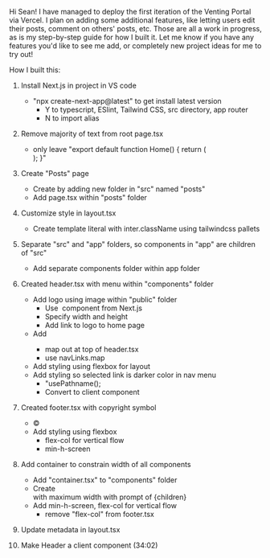 Hi Sean! I have managed to deploy the first iteration of the Venting Portal via Vercel. I plan on adding some additional features, like letting users edit their posts, comment on others' posts, etc. Those are all a work in progress, as is my step-by-step guide for how I built it. Let me know if you have any features you'd like to see me add, or completely new project ideas for me to try out! 


How I built this:

1. Install Next.js in project in VS code
    - "npx create-next-app@latest" to get install latest version
        - Y to typescript, ESlint, Tailwind CSS, src directory, app router
        - N to import alias

2. Remove majority of text from root page.tsx  
    - only leave "export default function Home() {
        return (
            <main>
            </main>
        );
    }"      

3. Create "Posts" page
    - Create by adding new folder in "src" named "posts"
    - Add page.tsx within "posts" folder

4. Customize style in layout.tsx
    - Create template literal with inter.className using tailwindcss pallets 

5. Separate "src" and "app" folders, so components in "app" are children of "src"
    - Add separate components folder within app folder

6. Created header.tsx with menu within "components" folder
    - Add logo using image within "public" folder
        - Use <Image> component from Next.js
        - Specify width and height
        - Add link to logo to home page
    - Add <nav>
        - map out at top of header.tsx
        - use navLinks.map
    - Add styling using flexbox for layout
    - Add styling so selected link is darker color in nav menu
        - "usePathname();
        - Convert to client component 

7. Created footer.tsx with copyright symbol
    - &copy;
    - Add styling using flexbox
        - flex-col for vertical flow
        - min-h-screen

8. Add container to constrain width of all components 
    - Add "container.tsx" to "components" folder
    - Create <div> with maximum width with prompt of {children}
    - Add min-h-screen, flex-col for vertical flow
        - remove "flex-col" from footer.tsx

9. Update metadata in layout.tsx

10. Make Header a client component (34:02)
